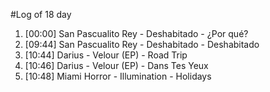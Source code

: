 #Log of 18 day

1. [00:00] San Pascualito Rey - Deshabitado - ¿Por qué?
1. [09:44] San Pascualito Rey - Deshabitado - Deshabitado
1. [10:44] Darius - Velour (EP) - Road Trip
1. [10:46] Darius - Velour (EP) - Dans Tes Yeux
1. [10:48] Miami Horror - Illumination - Holidays
